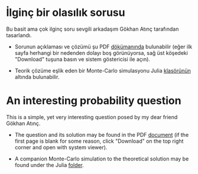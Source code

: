# İlginç bir olasılık sorusu

Bu basit ama çok ilginç soru sevgili arkadaşım Gökhan Atınç tarafından tasarlandı.

* Sorunun açıklaması ve çözümü şu PDF
  [dökümanında](https://github.com/Symplectomorphism/miscellaneous/blob/master/dolambac/TeX/root.pdf)
  bulunabilir (eğer ilk sayfa herhangi bir nedenden dolayı boş görünüyorsa, sağ
  üst köşedeki "Download" tuşuna basın ve sistem göstericisi ile açın).

* Teorik çözüme eşlik eden bir Monte-Carlo simulasyonu Julia
  [klasörünün](https://github.com/Symplectomorphism/miscellaneous/tree/master/dolambac/Julia)
  altında bulunabilir.

# An interesting probability question

This is a simple, yet very interesting question posed by my dear friend Gökhan
Atınç.  

* The question and its solution may be found in the PDF
  [document](https://github.com/Symplectomorphism/miscellaneous/blob/master/dolambac/TeX/root.pdf)
  (if the first page is blank for some reason, click "Download" on the top right
  corner and open with system viewer).

* A companion Monte-Carlo simulation to the theoretical solution may be found
  under the Julia
  [folder](https://github.com/Symplectomorphism/miscellaneous/tree/master/dolambac/Julia).